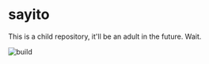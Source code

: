 # sayito

This is a child repository, it'll be an adult in the future. Wait.

![build](https://travis-ci.org/Sornii/sayito.svg?branch=threads)
